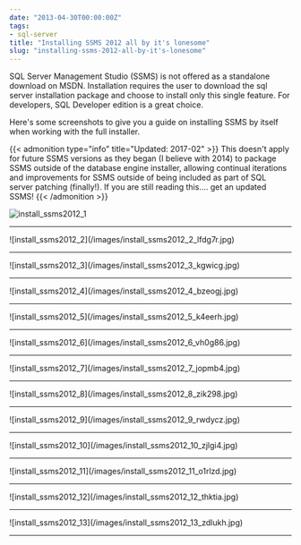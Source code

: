 ```yaml
---
date: "2013-04-30T00:00:00Z"
tags:
- sql-server
title: "Installing SSMS 2012 all by it's lonesome"
slug: "installing-ssms-2012-all-by-it's-lonesome"
---
```


SQL Server Management Studio (SSMS) is not offered as a standalone download on MSDN. Installation requires the user to download the sql server installation package and choose to install only this single feature. For developers, SQL Developer edition is a great choice.

Here's some screenshots to give you a guide on installing SSMS by itself when working with the full installer.

{{< admonition type="info" title="Updated: 2017-02" >}}
This doesn't apply for future SSMS versions as they began (I believe with 2014) to package SSMS outside of the database engine installer, allowing continual iterations and improvements for SSMS outside of being included as part of SQL server patching (finally!). If you are still reading this.... get an updated SSMS!
{{< /admonition >}}



![install_ssms2012_1](/images/install_ssms2012_1_rqpqhb.jpg)
<hr>
![install_ssms2012_2](/images/install_ssms2012_2_lfdg7r.jpg)
<hr>
![install_ssms2012_3](/images/install_ssms2012_3_kgwicg.jpg)
<hr>
![install_ssms2012_4](/images/install_ssms2012_4_bzeogj.jpg)
<hr>
![install_ssms2012_5](/images/install_ssms2012_5_k4eerh.jpg)
<hr>
![install_ssms2012_6](/images/install_ssms2012_6_vh0g86.jpg)
<hr>
![install_ssms2012_7](/images/install_ssms2012_7_jopmb4.jpg)
<hr>
![install_ssms2012_8](/images/install_ssms2012_8_zik298.jpg)
<hr>
![install_ssms2012_9](/images/install_ssms2012_9_rwdycz.jpg)
<hr>
![install_ssms2012_10](/images/install_ssms2012_10_zjlgi4.jpg)
<hr>
![install_ssms2012_11](/images/install_ssms2012_11_o1rlzd.jpg)
<hr>
![install_ssms2012_12](/images/install_ssms2012_12_thktia.jpg)
<hr>
![install_ssms2012_13](/images/install_ssms2012_13_zdlukh.jpg)
<hr>
